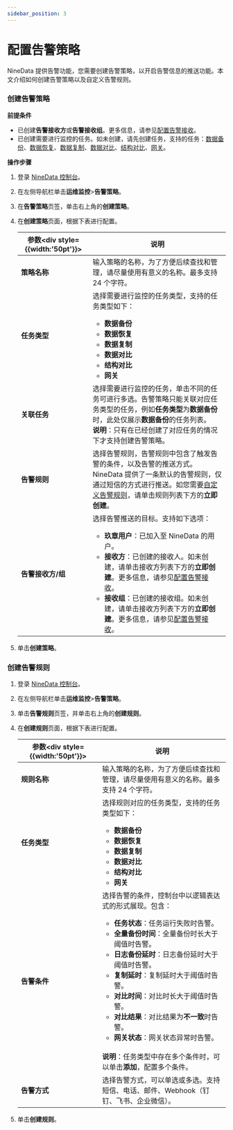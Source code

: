 ```yaml
---
sidebar_position: 3
---
```

# 配置告警策略

NineData 提供告警功能，您需要创建告警策略，以开启告警信息的推送功能。本文介绍如何创建告警策略以及自定义告警规则。

### 创建告警策略

**前提条件**

- 已创建**告警接收方**或**告警接收组**。更多信息，请参见[配置告警接收](alart_receiver.md)。
- 已创建需要进行监控的任务。如未创建，请先创建任务，支持的任务：[数据备份](../backup_and_restore/intro_back.md)、[数据恢复](../backup_and_restore/intro_back.md)、[数据复制](../replication/intro_repli.md)、[数据对比](../compare/intro_comp.md)、[结构对比](../compare/intro_comp.md)、[网关](../configuration/gateway.md)。

**操作步骤**

1. 登录 [NineData 控制台](https://console.9z.cloud)。

2. 在左侧导航栏单击**运维监控**>**告警策略**。

3. 在**告警策略**页签，单击右上角的**创建策略**。

4. 在**创建策略**页面，根据下表进行配置。

   | 参数<div style={{width:'50pt'}}></div> | 说明                                                         |
   | -------------------------------------- | ------------------------------------------------------------ |
   | **策略名称**                           | 输入策略的名称，为了方便后续查找和管理，请尽量使用有意义的名称。最多支持 24 个字符。 |
   | **任务类型**                           | 选择需要进行监控的任务类型，支持的任务类型如下：<ul><li>**数据备份**</li><li>**数据恢复**</li><li>**数据复制**</li><li>**数据对比**</li><li>**结构对比**</li><li>**网关**</li></ul> |
   | **关联任务**                           | 选择需要进行监控的任务，单击不同的任务可进行多选。告警策略只能关联对应任务类型的任务，例如**任务类型**为**数据备份**时，此处仅展示**数据备份**的任务列表。<br />**说明**：只有在已经创建了对应任务的情况下才支持创建告警策略。 |
   | **告警规则**                           | 选择告警规则，告警规则中包含了触发告警的条件，以及告警的推送方式。NineData 提供了一条默认的告警规则，仅通过短信的方式进行推送。如您需要[自定义告警规则](#创建告警规则)，请单击规则列表下方的**立即创建**。 |
   | **告警接收方/组**                      | 选择告警推送的目标。支持如下选项：<ul><li>**玖章用户**：已加入至 NineData 的用户。</li><li>**接收方**：已创建的接收人。如未创建，请单击接收方列表下方的**立即创建**。更多信息，请参见[配置告警接收](alart_receiver.md)。</li><li>**接收组**：已创建的接收组。如未创建，请单击接收方列表下方的**立即创建**。更多信息，请参见[配置告警接收](alart_receiver.md)。</li></ul> |

5. 单击**创建策略**。

### <span id="rule">创建告警规则</span>

1. 登录 [NineData 控制台](https://console.9z.cloud)。

2. 在左侧导航栏单击**运维监控**>**告警策略**。

3. 单击**告警规则**页签，并单击右上角的**创建规则**。

4. 在**创建规则**页面，根据下表进行配置。

   | 参数<div style={{width:'50pt'}}></div> | 说明                                                         |
   | -------------------------------------- | ------------------------------------------------------------ |
   | **规则名称**                           | 输入策略的名称，为了方便后续查找和管理，请尽量使用有意义的名称。最多支持 24 个字符。 |
   | **任务类型**                           | 选择规则对应的任务类型，支持的任务类型如下：<ul><li>**数据备份**</li><li>**数据恢复**</li><li>**数据复制**</li><li>**数据对比**</li><li>**结构对比**</li><li>**网关**</li></ul> |
   | **告警条件**                           | 选择告警的条件，控制台中以逻辑表达式的形式展现。包含：<ul><li>**任务状态**：任务运行失败时告警。</li><li>**全量备份时间**：全量备份时长大于阈值时告警。</li><li>**日志备份延时**：日志备份延时大于阈值时告警。</li><li>**复制延时**：复制延时大于阈值时告警。</li><li>**对比时间**：对比时长大于阈值时告警。</li><li>**对比结果**：对比结果为**不一致**时告警。</li><li>**网关状态**：网关状态异常时告警。</li></ul><br />**说明**：任务类型中存在多个条件时，可以单击**添加**，配置多个条件。 |
   | **告警方式**                           | 选择告警方式，可以单选或多选。支持短信、电话、邮件、Webhook（钉钉、飞书、企业微信）。 |

5. 单击**创建规则**。